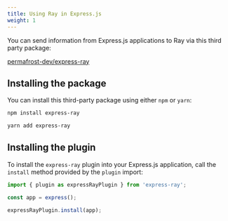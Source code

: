 ```yaml
---
title: Using Ray in Express.js
weight: 1
---
```


You can send information from Express.js applications to Ray via this third party package:

[permafrost-dev/express-ray](https://github.com/permafrost-dev/express-ray)

## Installing the package

You can install this third-party package using either `npm` or `yarn`:

```bash
npm install express-ray

yarn add express-ray
```

## Installing the plugin

To install the `express-ray` plugin into your Express.js application, call the `install` method provided by the `plugin` import:

```js
import { plugin as expressRayPlugin } from 'express-ray';

const app = express();

expressRayPlugin.install(app);
```
